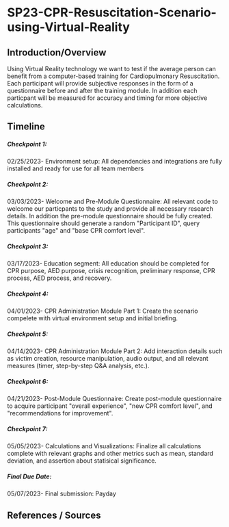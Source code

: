 # SP23-CPR-Resuscitation-Scenario-using-Virtual-Reality

## Introduction/Overview
Using Virtual Reality technology we want to test if the average person can benefit from a computer-based training for Cardiopulmonary Resuscitation. Each participant will provide subjective responses in the form of a questionnaire before and after the training module. In addition each particpant will be measured for accuracy and timing for more objective calculations.

## Timeline
##### Checkpoint 1:
02/25/2023- Environment setup:
All dependencies and integrations are fully installed and ready for use for all team members

##### Checkpoint 2:
03/03/2023- Welcome and Pre-Module Questionnaire:
All relevant code to welcome our particpants to the study and provide all necessary research details. In addition the pre-module questionnaire should be fully created. This questionnaire should generate a random "Participant ID", query participants "age" and "base CPR comfort level".

##### Checkpoint 3:
03/17/2023- Education segment:
All education should be completed for CPR purpose, AED purpose, crisis recognition, preliminary response, CPR process, AED process, and recovery.

##### Checkpoint 4:
04/01/2023- CPR Administration Module Part 1:
Create the scenario compelete with virtual environment setup and initial briefing.

##### Checkpoint 5:
04/14/2023- CPR Administration Module Part 2:
Add interaction details such as victim creation, resource manipulation, audio output, and all relevant measures (timer, step-by-step Q&A analysis, etc.).

##### Checkpoint 6:
04/21/2023- Post-Module Questionnaire:
Create post-module questionnaire to acquire participant "overall experience", "new CPR comfort level", and "recommendations for improvement".

##### Checkpoint 7:
05/05/2023- Calculations and Visualizations:
Finalize all calculations complete with relevant graphs and other metrics such as mean, standard deviation, and assertion about statisical significance.

##### Final Due Date: 
05/07/2023- Final submission:
Payday

## References / Sources
